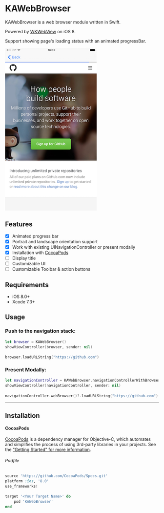 # KAWebBrowser

KAWebBrowser is a web browser module written in Swift.

Powered by [WKWebView](https://developer.apple.com/library/IOs/documentation/WebKit/Reference/WKWebView_Ref/index.html) on iOS 8.

Support showing page's loading status with an animated progressBar.

![Screenshot](screenshots/1.png)

## Features

- [x] Animated progress bar
- [x] Portrait and landscape orientation support
- [x] Work with existing UINavigationController or present modally
- [x] Installation with [CocoaPods](http://cocoapods.org/)
- [ ] Display title
- [ ] Customizable UI
- [ ] Customizable Toolbar & action buttons

## Requirements

- iOS 8.0+
- Xcode 7.3+

## Usage

### Push to the navigation stack:

```swift
let browser = KAWebBrowser()
showViewController(browser, sender: nil)

browser.loadURLString("https://github.com")
```

### Present Modally:

```swift
let navigationController = KAWebBrowser.navigationControllerWithBrowser()
showViewController(navigationController, sender: nil)

navigationController.webBrowser()?.loadURLString("https://github.com")
```

---

## Installation

#### CocoaPods
[CocoaPods](http://cocoapods.org) is a dependency manager for Objective-C, which automates and simplifies the process of using 3rd-party libraries in your projects. See the ["Getting Started" for more information](http://guides.cocoapods.org/using/getting-started.html).

###### Podfile

```ruby
source 'https://github.com/CocoaPods/Specs.git'
platform :ios, '8.0'
use_frameworks!

target '<Your Target Name>' do
    pod 'KAWebBrowser'
end
```




